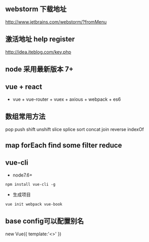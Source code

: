## webstorm 下载地址
http://www.jetbrains.com/webstorm/?fromMenu
## 激活地址 help register
http://idea.iteblog.com/key.php

## node 采用最新版本 7+

## vue + react
- vue + vue-router + vuex + axious + webpack + es6

## 数组常用方法
pop push shift unshift slice splice sort concat join reverse indexOf 

## map forEach find some filter reduce



## vue-cli
- node7.6+
```
npm install vue-cli -g
```
- 生成项目
```
vue init webpack vue-book
```
## base config可以配置别名

new Vue({
    template:'<>'
})
